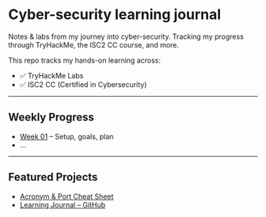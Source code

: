 # Cyber-security learning journal
Notes &amp; labs from my journey into cyber-security.
Tracking my progress through TryHackMe, the ISC2 CC course, and more.

This repo tracks my hands-on learning across:

- ✅ TryHackMe Labs
- ✅ ISC2 CC (Certified in Cybersecurity)

---

## Weekly Progress

- [Week 01](Week-01/intro.md) – Setup, goals, plan
- ...

---

## Featured Projects

- [Acronym & Port Cheat Sheet](cheat-sheets/01-ports-acronyms.md)  
- [Learning Journal – GitHub](https://github.com/kate--newman/cyber-learning-journal)
